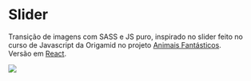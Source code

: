 # Slider

Transição de imagens com SASS e JS puro, inspirado no slider feito no curso de Javascript da Origamid no projeto [Animais Fantásticos](https://origamid.github.io/animais-fantasticos/).  
Versão em [React](https://github.com/theandersonfonseca/Slider2).

![](/src/img/slider.gif)
